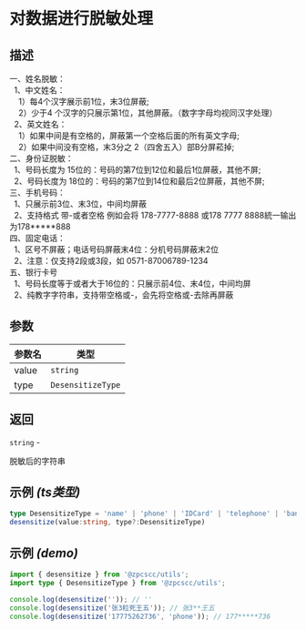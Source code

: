 # 对数据进行脱敏处理

## 描述

<p>一、姓名脱敏：<br/>
  1、中文姓名：<br/>
    1）每4个汉字展示前1位，末3位屏蔽; <br/>
    2）少于4 个汉字的只展示第1位，其他屏蔽。（数字字母均视同汉字处理）<br/>
  2、英文姓名：<br/>
    1）如果中间是有空格的，屏蔽第一个空格后面的所有英文字母; <br/>
    2）如果中间没有空格，末3分之 2（四舍五入）部B分屏菘掉; <br/>
二、身份证脱敏： <br/>
  1、号码长度为 15位的：号码的第7位到12位和最后1位屏蔽，其他不屏;<br/>
  2、号码长度为 18位的：号码的第7位到14位和最后2位屏蔽，其他不屏; <br/>
三、手机号码： <br/>
  1、只展示前3位、末3位，中间均屏蔽 <br/>
  2、支持格式 带-或者空格 例如会将 178-7777-8888 或178 7777 8888統一输出为178*****888 <br/>
四、固定电话： <br/>
  1、区号不屏蔽；电话号码屏蔽末4位：分机号码屏蔽末2位 <br/>
  2、注意：仅支持2段或3段，如 0571-87006789-1234 <br/>
五、银行卡号 <br/>
  1、号码长度等于或者大于16位的：只展示前4位、末4位，中间均屏 <br/>
  2、纯教字字符串，支持带空格或-，会先将空格或-去除再屏蔽 <br/></p>

## 参数

| 参数名 | 类型                         |
| ------ | ---------------------------- |
| value  | <code>string</code>          |
| type   | <code>DesensitizeType</code> |

## 返回

<code>string</code> - <p>脱敏后的字符串</p>

## 示例 _(ts类型)_

```typescript
type DesensitizeType = 'name' | 'phone' | 'IDCard' | 'telephone' | 'bankCard';
desensitize(value:string, type?:DesensitizeType)
```

## 示例 _(demo)_

```typescript
import { desensitize } from '@zpcscc/utils';
import type { DesensitizeType } from '@zpcscc/utils';

console.log(desensitize('')); // ''
console.log(desensitize('张3粒死王五')); // 张3**王五
console.log(desensitize('17775262736', 'phone')); // 177*****736
```
